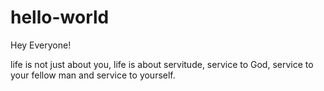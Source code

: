 # hello-world

Hey Everyone!

life is not just about you, life is about servitude, service to God, service to your fellow man and service to yourself.

